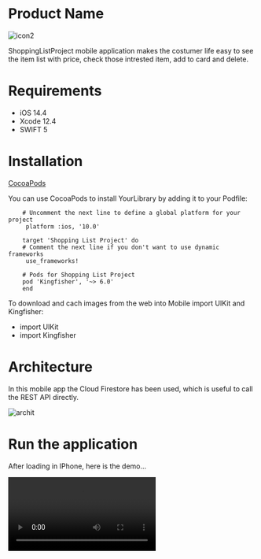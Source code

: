 # Product Name

![icon2](https://user-images.githubusercontent.com/79857557/110933644-b51cc900-8335-11eb-9d62-9da071d3a530.png)


ShoppingListProject mobile application makes the costumer life easy to see the item list with price, check those intrested item,  add to card and delete.


# Requirements
* iOS 14.4
* Xcode 12.4
* SWIFT 5


# Installation

[CocoaPods](https://cocoapods.org/)

You can use CocoaPods to install YourLibrary by adding it to your Podfile:

    
        # Uncomment the next line to define a global platform for your project
         platform :ios, '10.0'
    
        target 'Shopping List Project' do
        # Comment the next line if you don't want to use dynamic frameworks
         use_frameworks!

        # Pods for Shopping List Project
        pod 'Kingfisher', '~> 6.0'
        end


To download and cach images from the web into Mobile import UIKit and Kingfisher:
* import UIKit
* import Kingfisher

# Architecture

In this mobile app the Cloud Firestore has been used, which is useful to call the REST API directly.

![archit](https://user-images.githubusercontent.com/79857557/110932218-db416980-8333-11eb-9795-157f464182fc.png)

# Run the application

After loading in IPhone, here is the demo...

 ![](https://user-images.githubusercontent.com/79857557/110944714-7989fb00-8345-11eb-9def-c04098a983fe.mp4)
